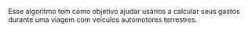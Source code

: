 Esse algoritmo tem como objetivo ajudar usários a calcular seus gastos durante uma viagem com veículos automotores terrestres.
